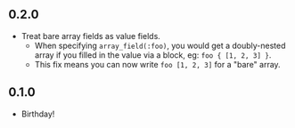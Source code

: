 ## 0.2.0
* Treat bare array fields as value fields.
  - When specifying `array_field(:foo)`, you would get a doubly-nested array if you filled in the value via a block, eg: `foo { [1, 2, 3] }`.
  - This fix means you can now write `foo [1, 2, 3]` for a "bare" array.

## 0.1.0
* Birthday!
